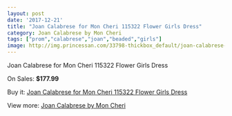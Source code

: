 ```yaml
---
layout: post
date: '2017-12-21'
title: "Joan Calabrese for Mon Cheri 115322 Flower Girls Dress"
category: Joan Calabrese by Mon Cheri
tags: ["prom","calabrese","joan","beaded","girls"]
image: http://img.princessan.com/33798-thickbox_default/joan-calabrese-for-mon-cheri-115322-flower-girls-dress.jpg
---
```

Joan Calabrese for Mon Cheri 115322 Flower Girls Dress

On Sales: **$177.99**
<a href="https://www.princessan.com/en/15752-joan-calabrese-for-mon-cheri-115322-flower-girls-dress.html"><amp-img layout="responsive" width="600" height="600" src="//img.princessan.com/33798-thickbox_default/joan-calabrese-for-mon-cheri-115322-flower-girls-dress.jpg" alt="Joan Calabrese for Mon Cheri 115322 Flower Girls Dress 0" /></a>
<a href="https://www.princessan.com/en/15752-joan-calabrese-for-mon-cheri-115322-flower-girls-dress.html"><amp-img layout="responsive" width="600" height="600" src="//img.princessan.com/33800-thickbox_default/joan-calabrese-for-mon-cheri-115322-flower-girls-dress.jpg" alt="Joan Calabrese for Mon Cheri 115322 Flower Girls Dress 1" /></a>
<a href="https://www.princessan.com/en/15752-joan-calabrese-for-mon-cheri-115322-flower-girls-dress.html"><amp-img layout="responsive" width="600" height="600" src="//img.princessan.com/33799-thickbox_default/joan-calabrese-for-mon-cheri-115322-flower-girls-dress.jpg" alt="Joan Calabrese for Mon Cheri 115322 Flower Girls Dress 2" /></a>

Buy it: [Joan Calabrese for Mon Cheri 115322 Flower Girls Dress](https://www.princessan.com/en/15752-joan-calabrese-for-mon-cheri-115322-flower-girls-dress.html "Joan Calabrese for Mon Cheri 115322 Flower Girls Dress")

View more: [Joan Calabrese by Mon Cheri](https://www.princessan.com/en/118- "Joan Calabrese by Mon Cheri")
